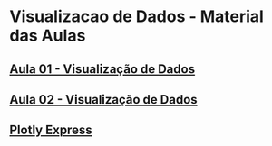 # Visualizacao de Dados - Material das Aulas

## [Aula 01 - Visualização de Dados](https://github.com/gustavowillam/DML/blob/main/slides/01-Visualizacao%20de%20Dados.pdf)

## [Aula 02 - Visualização de Dados](https://github.com/gustavowillam/DML/blob/main/slides/02-Visualizacao%20de%20Dados.pdf)

## [Plotly Express](https://drive.google.com/drive/folders/1wyhntHTz8egS7QqNXF7AjNKmtSI-pDGA?usp=sharing)

